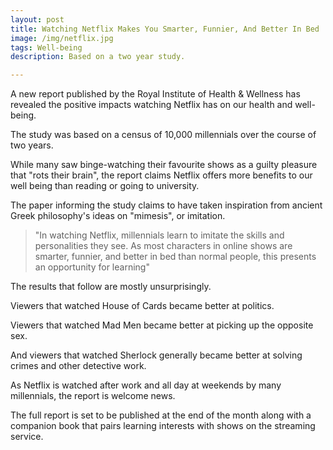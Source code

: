 ```yaml
---
layout: post
title: Watching Netflix Makes You Smarter, Funnier, And Better In Bed
image: /img/netflix.jpg
tags: Well-being
description: Based on a two year study.

---
```


A new report published by the Royal Institute of Health & Wellness has revealed the positive impacts watching Netflix has on our health and well-being.

The study was based on a census of 10,000 millennials over the course of two years.

While many saw binge-watching their favourite shows as a guilty pleasure that "rots their brain", the report claims Netflix offers more benefits to our well being than reading or going to university.

The paper informing the study claims to have taken inspiration from ancient Greek philosophy's ideas on "mimesis", or imitation.

 > "In watching Netflix, millennials learn to imitate the skills and personalities they see. As most characters in online shows are smarter, funnier, and better in bed than normal people, this presents an opportunity for learning"

The results that follow are mostly unsurprisingly.

Viewers that watched House of Cards became better at politics.

Viewers that watched Mad Men became better at picking up the opposite sex.

And viewers that watched Sherlock generally became better at solving crimes and other detective work.

As Netflix is watched after work and all day at weekends by many millennials, the report is welcome news.

The full report is set to be published at the end of the month along with a companion book that pairs learning interests with shows on the streaming service.
